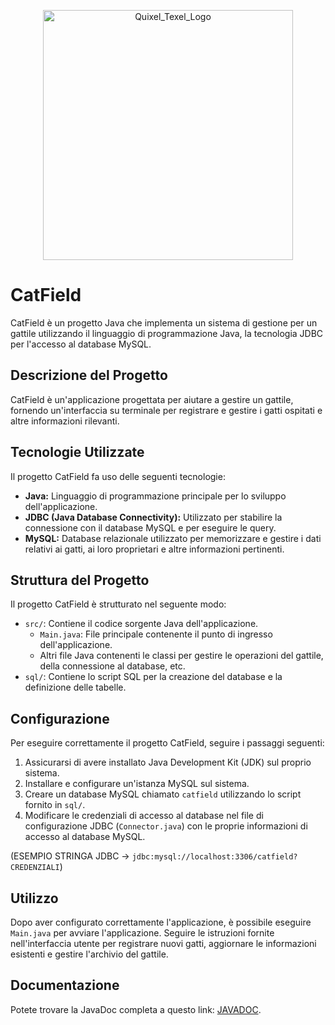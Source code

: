 <p align="center"><img src="https://i.postimg.cc/fTL0rN0N/OIG4.jpg" alt="Quixel_Texel_Logo" height="400"></p>

# CatField

CatField è un progetto Java che implementa un sistema di gestione per un gattile utilizzando il linguaggio di programmazione Java, la tecnologia JDBC per l'accesso al database MySQL.

## Descrizione del Progetto

CatField è un'applicazione progettata per aiutare a gestire un gattile, fornendo un'interfaccia su terminale per registrare e gestire i gatti ospitati e altre informazioni rilevanti.

## Tecnologie Utilizzate

Il progetto CatField fa uso delle seguenti tecnologie:

- **Java:** Linguaggio di programmazione principale per lo sviluppo dell'applicazione.
- **JDBC (Java Database Connectivity):** Utilizzato per stabilire la connessione con il database MySQL e per eseguire le query.
- **MySQL:** Database relazionale utilizzato per memorizzare e gestire i dati relativi ai gatti, ai loro proprietari e altre informazioni pertinenti.

## Struttura del Progetto

Il progetto CatField è strutturato nel seguente modo:

- `src/`: Contiene il codice sorgente Java dell'applicazione.
  - `Main.java`: File principale contenente il punto di ingresso dell'applicazione.
  - Altri file Java contenenti le classi per gestire le operazioni del gattile, della connessione al database, etc.
- `sql/`: Contiene lo script SQL per la creazione del database e la definizione delle tabelle.

## Configurazione

Per eseguire correttamente il progetto CatField, seguire i passaggi seguenti:

1. Assicurarsi di avere installato Java Development Kit (JDK) sul proprio sistema.
2. Installare e configurare un'istanza MySQL sul sistema.
3. Creare un database MySQL chiamato `catfield` utilizzando lo script fornito in `sql/`.
4. Modificare le credenziali di accesso al database nel file di configurazione JDBC (`Connector.java`) con le proprie informazioni di accesso al database MySQL.

(ESEMPIO STRINGA JDBC -> `jdbc:mysql://localhost:3306/catfield?CREDENZIALI`)

## Utilizzo

Dopo aver configurato correttamente l'applicazione, è possibile eseguire `Main.java` per avviare l'applicazione. Seguire le istruzioni fornite nell'interfaccia utente per registrare nuovi gatti, aggiornare le informazioni esistenti e gestire l'archivio del gattile.

## Documentazione

Potete trovare la JavaDoc completa a questo link: <a href="https://avatarkorraa.github.io/CatField/">JAVADOC</a>.
